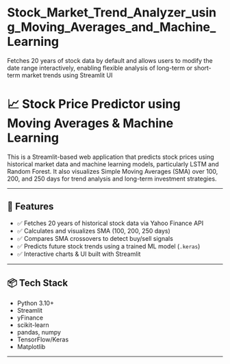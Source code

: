 # Stock_Market_Trend_Analyzer_using_Moving_Averages_and_Machine_Learning
Fetches 20 years of stock data by default and allows users to modify the date range interactively, enabling flexible analysis of long-term or short-term market trends using Streamlit UI

# 📈 Stock Price Predictor using Moving Averages & Machine Learning

This is a Streamlit-based web application that predicts stock prices using historical market data and machine learning models, particularly LSTM and Random Forest. It also visualizes Simple Moving Averages (SMA) over 100, 200, and 250 days for trend analysis and long-term investment strategies.

---

## 🔧 Features

- ✅ Fetches 20 years of historical stock data via Yahoo Finance API
- ✅ Calculates and visualizes SMA (100, 200, 250 days)
- ✅ Compares SMA crossovers to detect buy/sell signals
- ✅ Predicts future stock trends using a trained ML model (`.keras`)
- ✅ Interactive charts & UI built with Streamlit

---

## 📦 Tech Stack

- Python 3.10+
- Streamlit
- yFinance
- scikit-learn
- pandas, numpy
- TensorFlow/Keras
- Matplotlib

---

